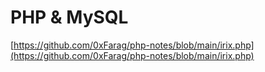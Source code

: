# PHP & MySQL

[https://github.com/0xFarag/php-notes/blob/main/irix.php](https://github.com/0xFarag/php-notes/blob/main/irix.php)
